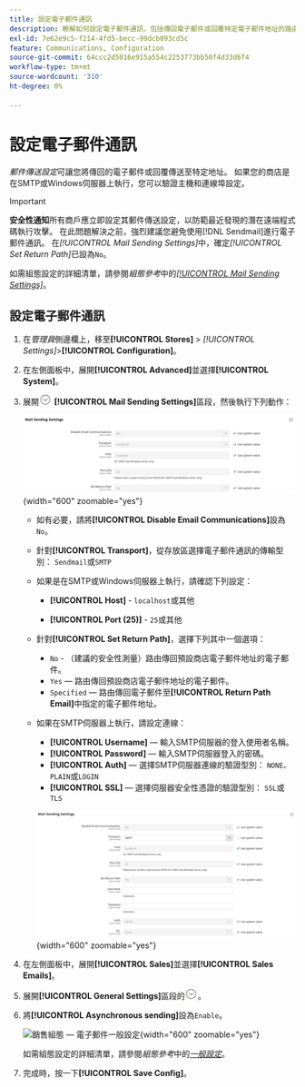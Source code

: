 ```yaml
---
title: 設定電子郵件通訊
description: 瞭解如何設定電子郵件通訊，包括傳回電子郵件或回覆特定電子郵件地址的路由。
exl-id: 7e62e9c5-f214-4fd5-becc-99dcb093cd5c
feature: Communications, Configuration
source-git-commit: 64ccc2d5016e915a554c2253773bb50f4d33d6f4
workflow-type: tm+mt
source-wordcount: '310'
ht-degree: 0%

---
```


# 設定電子郵件通訊

_郵件傳送設定_&#x200B;可讓您將傳回的電子郵件或回覆傳送至特定地址。 如果您的商店是在SMTP或Windows伺服器上執行，您可以驗證主機和連線埠設定。

>[!IMPORTANT]
>
>**安全性通知**&#x200B;所有商戶應立即設定其郵件傳送設定，以防範最近發現的潛在遠端程式碼執行攻擊。 在此問題解決之前，強烈建議您避免使用[!DNL Sendmail]進行電子郵件通訊。 在&#x200B;_[!UICONTROL Mail Sending Settings]_&#x200B;中，確定&#x200B;_[!UICONTROL Set Return Path]_&#x200B;已設為`No`。

如需組態設定的詳細清單，請參閱&#x200B;_組態參考_&#x200B;中的[_[!UICONTROL Mail Sending Settings]_](../configuration-reference/advanced/system.md)。

## 設定電子郵件通訊

1. 在&#x200B;_管理員_&#x200B;側邊欄上，移至&#x200B;**[!UICONTROL Stores]** > _[!UICONTROL Settings]_>**[!UICONTROL Configuration]**。

1. 在左側面板中，展開&#x200B;**[!UICONTROL Advanced]**&#x200B;並選擇&#x200B;**[!UICONTROL System]**。

1. 展開![展開選取器](../assets/icon-display-expand.png) **[!UICONTROL Mail Sending Settings]**&#x200B;區段，然後執行下列動作：

   ![進階設定 — 郵件傳送設定](../configuration-reference/advanced/assets/system-mail-sending-settings.png){width="600" zoomable="yes"}

   - 如有必要，請將&#x200B;**[!UICONTROL Disable Email Communications]**&#x200B;設為`No`。

   - 針對&#x200B;**[!UICONTROL Transport]**，從存放區選擇電子郵件通訊的傳輸型別： `Sendmail`或`SMTP`

   - 如果是在SMTP或Windows伺服器上執行，請確認下列設定：

      - **[!UICONTROL Host]** - `localhost`或其他

      - **[!UICONTROL Port (25)]** - `25`或其他

   - 針對&#x200B;**[!UICONTROL Set Return Path]**，選擇下列其中一個選項：

      - `No` - （建議的安全性測量）路由傳回預設商店電子郵件地址的電子郵件。
      - `Yes` — 路由傳回預設商店電子郵件地址的電子郵件。
      - `Specified` — 路由傳回電子郵件至&#x200B;**[!UICONTROL Return Path Email]**&#x200B;中指定的電子郵件地址。

   - 如果在SMTP伺服器上執行，請設定連線：

      - **[!UICONTROL Username]** — 輸入SMTP伺服器的登入使用者名稱。
      - **[!UICONTROL Password]** — 輸入SMTP伺服器登入的密碼。
      - **[!UICONTROL Auth]** — 選擇SMTP伺服器連線的驗證型別： `NONE`、`PLAIN`或`LOGIN`
      - **[!UICONTROL SSL]** — 選擇伺服器安全性憑證的驗證型別： `SSL`或`TLS`

     ![進階設定 — 郵件傳送設定](../configuration-reference/advanced/assets/system-mail-sending-settings-smtp.png){width="600" zoomable="yes"}

1. 在左側面板中，展開&#x200B;**[!UICONTROL Sales]**&#x200B;並選擇&#x200B;**[!UICONTROL Sales Emails]**。

1. 展開&#x200B;**[!UICONTROL General Settings]**&#x200B;區段的![擴充選擇器](../assets/icon-display-expand.png)。

1. 將&#x200B;**[!UICONTROL Asynchronous sending]**&#x200B;設為`Enable`。

   ![銷售組態 — 電子郵件一般設定](../configuration-reference/sales/assets/sales-emails-general-settings.png){width="600" zoomable="yes"}

   如需組態設定的詳細清單，請參閱&#x200B;_組態參考_&#x200B;中的&#x200B;[_一般設定_](../configuration-reference/sales/sales-emails.md)。

1. 完成時，按一下&#x200B;**[!UICONTROL Save Config]**。
